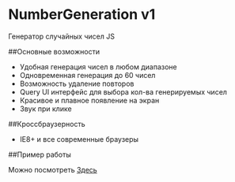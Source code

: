 NumberGeneration v1
================
Генератор случайных чисел JS

##Основные возможности

 - Удобная генерация чисел в любом диапазоне
 - Одновременная генерация до 60 чисел
 - Возможность удаление повторов
 - Query UI интерфейс для выбора кол-ва генерируемых чисел
 - Красивое и плавное появление на экран
 - Звук при клике


##Кроссбраузерность

 - IE8+ и все современные браузеры

##Пример работы

Можно посмотреть <a href="http://dd.web-ulyanov.ru/NumberGeneration ">Здесь</a>
